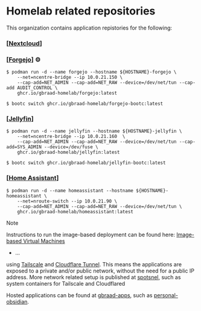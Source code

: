 Homelab related repositories
============================

This organization contains application repistories for the following:

### [[Nextcloud](https://github.com/gbraad-homelab/personal-nextcloud)]



### [[Forgejo](https://github.com/gbraad-homelab/personal-forgejo)] <span title="Automated build">⚙️</span>

```
$ podman run -d --name forgejo --hostname ${HOSTNAME}-forgejo \
    --net=ncentre-bridge --ip 10.0.21.150 \
    --cap-add=NET_ADMIN --cap-add=NET_RAW --device=/dev/net/tun --cap-add AUDIT_CONTROL \
    ghcr.io/gbraad-homelab/forgejo:latest
```

```
$ bootc switch ghcr.io/gbraad-homelab/forgejo-bootc:latest
```


### [[Jellyfin](https://github.com/gbraad-homelab/personal-jellyfin)]

```
$ podman run -d --name jellyfin --hostname ${HOSTNAME}-jellyfin \
    --net=ncentre-bridge --ip 10.0.21.160  \
    --cap-add=NET_ADMIN --cap-add=NET_RAW --device=/dev/net/tun --cap-add=SYS_ADMIN --device=/dev/fuse \
    ghcr.io/gbraad-homelab/jellyfin:latest
```

```
$ bootc switch ghcr.io/gbraad-homelab/jellyfin-bootc:latest
```


### [[Home Assistant](https://github.com/gbraad-homelab/personal-homeassistant)]

```
$ podman run -d --name homeassistant --hostname ${HOSTNAME}-homeassistant \
    --net=nroute-switch --ip 10.0.21.90 \
    --cap-add=NET_ADMIN --cap-add=NET_RAW --device=/dev/net/tun \
    ghcr.io/gbraad-homelab/homeassistant:latest
```


> [!NOTE]
> Instructions to run the image-based deployment can be found here: [Image-based Virtual Machines](https://github.com/gbraad-dotfiles/.github/blob/main/profile/README.md#image-based-virtual-machines)


- ...

using [Tailscale](https://tailscale.com) and [Cloudflare Tunnel](https://developers.cloudflare.com/cloudflare-one/connections/connect-networks/).
This means the applications are exposed to a private and/or public network, without the need for a public IP address.
More network related setup is published at [spotsnel](https://github.com/spotsnel/), such as system containers for Tailscale and Cloudflared

Hosted applications can be found at [gbraad-apps](https://github.com/gbraad-apps/), such as [personal-obsidian](https://github.com/gbraad-apps/personal-obsidian).
